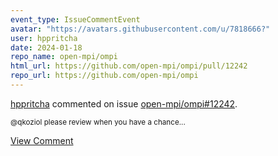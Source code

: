 ```yaml
---
event_type: IssueCommentEvent
avatar: "https://avatars.githubusercontent.com/u/7818666?"
user: hppritcha
date: 2024-01-18
repo_name: open-mpi/ompi
html_url: https://github.com/open-mpi/ompi/pull/12242
repo_url: https://github.com/open-mpi/ompi
---
```


<a href='https://github.com/hppritcha' target='_blank'>hppritcha</a> commented on issue <a href='https://github.com/open-mpi/ompi/pull/12242' target='_blank'>open-mpi/ompi#12242</a>.

<small>@qkoziol please review when you have a chance...</small>

<a href='https://github.com/open-mpi/ompi/pull/12242' target='_blank'>View Comment</a>
